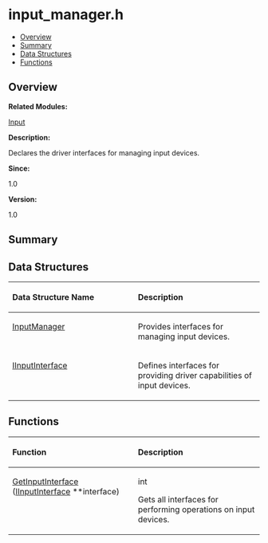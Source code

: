 # input\_manager.h<a name="EN-US_TOPIC_0000001054918125"></a>

-   [Overview](#section1782412135165627)
-   [Summary](#section2087927137165627)
-   [Data Structures](#nested-classes)
-   [Functions](#func-members)

## **Overview**<a name="section1782412135165627"></a>

**Related Modules:**

[Input](input.md)

**Description:**

Declares the driver interfaces for managing input devices. 

**Since:**

1.0

**Version:**

1.0

## **Summary**<a name="section2087927137165627"></a>

## Data Structures<a name="nested-classes"></a>

<a name="table40899079165627"></a>
<table><thead align="left"><tr id="row2079782233165627"><th class="cellrowborder" valign="top" width="50%" id="mcps1.1.3.1.1"><p id="p1519615155165627"><a name="p1519615155165627"></a><a name="p1519615155165627"></a>Data Structure Name</p>
</th>
<th class="cellrowborder" valign="top" width="50%" id="mcps1.1.3.1.2"><p id="p1336942827165627"><a name="p1336942827165627"></a><a name="p1336942827165627"></a>Description</p>
</th>
</tr>
</thead>
<tbody><tr id="row1106716498165627"><td class="cellrowborder" valign="top" width="50%" headers="mcps1.1.3.1.1 "><p id="p1021331375165627"><a name="p1021331375165627"></a><a name="p1021331375165627"></a><a href="inputmanager.md">InputManager</a></p>
</td>
<td class="cellrowborder" valign="top" width="50%" headers="mcps1.1.3.1.2 "><p id="p1123151053165627"><a name="p1123151053165627"></a><a name="p1123151053165627"></a>Provides interfaces for managing input devices. </p>
</td>
</tr>
<tr id="row297592537165627"><td class="cellrowborder" valign="top" width="50%" headers="mcps1.1.3.1.1 "><p id="p815172920165627"><a name="p815172920165627"></a><a name="p815172920165627"></a><a href="iinputinterface.md">IInputInterface</a></p>
</td>
<td class="cellrowborder" valign="top" width="50%" headers="mcps1.1.3.1.2 "><p id="p1664863466165627"><a name="p1664863466165627"></a><a name="p1664863466165627"></a>Defines interfaces for providing driver capabilities of input devices. </p>
</td>
</tr>
</tbody>
</table>

## Functions<a name="func-members"></a>

<a name="table537894700165627"></a>
<table><thead align="left"><tr id="row358374147165627"><th class="cellrowborder" valign="top" width="50%" id="mcps1.1.3.1.1"><p id="p2060136630165627"><a name="p2060136630165627"></a><a name="p2060136630165627"></a>Function</p>
</th>
<th class="cellrowborder" valign="top" width="50%" id="mcps1.1.3.1.2"><p id="p1578433949165627"><a name="p1578433949165627"></a><a name="p1578433949165627"></a>Description</p>
</th>
</tr>
</thead>
<tbody><tr id="row349086773165627"><td class="cellrowborder" valign="top" width="50%" headers="mcps1.1.3.1.1 "><p id="p1505860740165627"><a name="p1505860740165627"></a><a name="p1505860740165627"></a><a href="input.md#ga3ca3e6b9bb859ba407b00a2175309cd3">GetInputInterface</a> (<a href="iinputinterface.md">IInputInterface</a> **interface)</p>
</td>
<td class="cellrowborder" valign="top" width="50%" headers="mcps1.1.3.1.2 "><p id="p1383367515165627"><a name="p1383367515165627"></a><a name="p1383367515165627"></a>int </p>
<p id="p31622095165627"><a name="p31622095165627"></a><a name="p31622095165627"></a>Gets all interfaces for performing operations on input devices. </p>
</td>
</tr>
</tbody>
</table>

